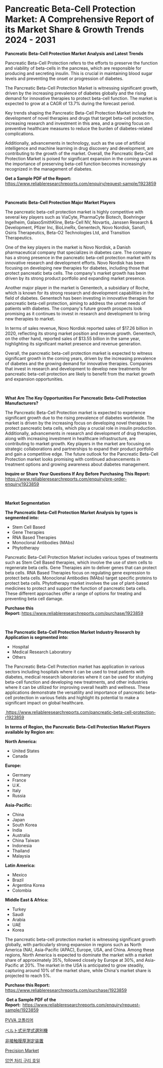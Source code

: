 <p><h1>Pancreatic Beta-Cell Protection Market: A Comprehensive Report of its Market Share & Growth Trends 2024 - 2031</h1></p><p><strong>Pancreatic Beta-Cell Protection Market Analysis and Latest Trends</strong></p>
<p><p>Pancreatic Beta-Cell Protection refers to the efforts to preserve the function and viability of beta-cells in the pancreas, which are responsible for producing and secreting insulin. This is crucial in maintaining blood sugar levels and preventing the onset or progression of diabetes.</p><p>The Pancreatic Beta-Cell Protection Market is witnessing significant growth, driven by the increasing prevalence of diabetes globally and the rising demand for innovative therapies to protect beta-cell function. The market is expected to grow at a CAGR of 13.7% during the forecast period.</p><p>Key trends shaping the Pancreatic Beta-Cell Protection Market include the development of novel therapies and drugs that target beta-cell protection, increasing research and investment in this area, and a growing focus on preventive healthcare measures to reduce the burden of diabetes-related complications.</p><p>Additionally, advancements in technology, such as the use of artificial intelligence and machine learning in drug discovery and development, are contributing to the growth of the market. Overall, the Pancreatic Beta-Cell Protection Market is poised for significant expansion in the coming years as the importance of preserving beta-cell function becomes increasingly recognized in the management of diabetes.</p></p>
<p><strong>Get a Sample PDF of the Report:&nbsp;</strong> <a href="https://www.reliableresearchreports.com/enquiry/request-sample/1923859">https://www.reliableresearchreports.com/enquiry/request-sample/1923859</a></p>
<p>&nbsp;</p>
<p><strong>Pancreatic Beta-Cell Protection Major Market Players</strong></p>
<p><p>The pancreatic beta-cell protection market is highly competitive with several key players such as ViaCyte, PharmaCyte Biotech, Boehringer Ingelheim, GalaxoSmithKline, Beta-Cell NV, Novartis, Janssen Research & Development, Pfizer Inc, BioLineRx, Genentech, Novo Nordisk, Sanofi, Osiris Therapeutics, Beta-O2 Technologies Ltd, and Transition Therapeutics.</p><p>One of the key players in the market is Novo Nordisk, a Danish pharmaceutical company that specializes in diabetes care. The company has a strong presence in the pancreatic beta-cell protection market with its innovative research and development efforts. Novo Nordisk has been focusing on developing new therapies for diabetes, including those that protect pancreatic beta cells. The company's market growth has been driven by its strong product portfolio and expanding market presence.</p><p>Another major player in the market is Genentech, a subsidiary of Roche, which is known for its strong research and development capabilities in the field of diabetes. Genentech has been investing in innovative therapies for pancreatic beta-cell protection, aiming to address the unmet needs of patients with diabetes. The company's future growth prospects look promising as it continues to invest in research and development to bring new therapies to market.</p><p>In terms of sales revenue, Novo Nordisk reported sales of $17.26 billion in 2020, reflecting its strong market position and revenue growth. Genentech, on the other hand, reported sales of $13.55 billion in the same year, highlighting its significant market presence and revenue generation.</p><p>Overall, the pancreatic beta-cell protection market is expected to witness significant growth in the coming years, driven by the increasing prevalence of diabetes and the growing demand for innovative therapies. Companies that invest in research and development to develop new treatments for pancreatic beta-cell protection are likely to benefit from the market growth and expansion opportunities.</p></p>
<p>&nbsp;</p>
<p><strong>What Are The Key Opportunities For Pancreatic Beta-Cell Protection Manufacturers?</strong></p>
<p><p>The Pancreatic Beta-Cell Protection market is expected to experience significant growth due to the rising prevalence of diabetes worldwide. The market is driven by the increasing focus on developing novel therapies to protect pancreatic beta cells, which play a crucial role in insulin production. Additionally, advancements in research and development of drug therapies, along with increasing investment in healthcare infrastructure, are contributing to market growth. Key players in the market are focusing on strategic collaborations and partnerships to expand their product portfolio and gain a competitive edge. The future outlook for the Pancreatic Beta-Cell Protection market looks promising with continued advancements in treatment options and growing awareness about diabetes management.</p></p>
<p><strong>Inquire or Share Your Questions If Any Before Purchasing This Report:</strong> <a href="https://www.reliableresearchreports.com/enquiry/pre-order-enquiry/1923859">https://www.reliableresearchreports.com/enquiry/pre-order-enquiry/1923859</a></p>
<p>&nbsp;</p>
<p><strong>Market Segmentation</strong></p>
<p><strong>The Pancreatic Beta-Cell Protection Market Analysis by types is segmented into:</strong></p>
<p><ul><li>Stem Cell Based</li><li>Gene Therapies</li><li>RNA Based Therapies</li><li>Monoclonal Antibodies (MAbs)</li><li>Phytotherapy</li></ul></p>
<p><p>Pancreatic Beta-Cell Protection Market includes various types of treatments such as Stem Cell Based therapies, which involve the use of stem cells to regenerate beta cells. Gene Therapies aim to deliver genes that can protect beta cells. RNA Based Therapies focus on regulating gene expression to protect beta cells. Monoclonal Antibodies (MAbs) target specific proteins to protect beta cells. Phytotherapy market involves the use of plant-based medicines to protect and support the function of pancreatic beta cells. These different approaches offer a range of options for treating and preventing beta cell damage.</p></p>
<p><strong>Purchase this Report:&nbsp;</strong><a href="https://www.reliableresearchreports.com/purchase/1923859">https://www.reliableresearchreports.com/purchase/1923859</a></p>
<p>&nbsp;</p>
<p><strong>The Pancreatic Beta-Cell Protection Market Industry Research by Application is segmented into:</strong></p>
<p><ul><li>Hospital</li><li>Medical Research Laboratory</li><li>Others</li></ul></p>
<p><p>The Pancreatic Beta-Cell Protection market has application in various sectors including hospitals where it can be used to treat patients with diabetes, medical research laboratories where it can be used for studying beta-cell function and developing new treatments, and other industries where it can be utilized for improving overall health and wellness. These applications demonstrate the versatility and importance of pancreatic beta-cell protection in various fields and highlight its potential to make a significant impact on global healthcare.</p></p>
<p><a href="https://www.reliableresearchreports.com/pancreatic-beta-cell-protection-r1923859">&nbsp;https://www.reliableresearchreports.com/pancreatic-beta-cell-protection-r1923859</a></p>
<p><strong>In terms of Region, the Pancreatic Beta-Cell Protection Market Players available by Region are:</strong></p>
<p>
    <p> <strong> North America: </strong>
        <ul>
            <li>United States</li>
            <li>Canada</li>
        </ul>
        </p> 
    <p> <strong> Europe: </strong>
        <ul>
            <li>Germany</li>
            <li>France</li>
            <li>U.K.</li>
            <li>Italy</li>
            <li>Russia</li>
        </ul>
        </p> 
    <p> <strong> Asia-Pacific: </strong>
        <ul>
            <li>China</li>
            <li>Japan</li>
            <li>South Korea</li>
            <li>India</li>
            <li>Australia</li>
            <li>China Taiwan</li>
            <li>Indonesia</li>
            <li>Thailand</li>
            <li>Malaysia</li>
        </ul>
        </p> 
    <p> <strong> Latin America: </strong>
        <ul>
            <li>Mexico</li>
            <li>Brazil</li>
            <li>Argentina Korea</li>
            <li>Colombia</li>
        </ul>
        </p> 
    <p> <strong> Middle East & Africa: </strong>
        <ul>
            <li>Turkey</li>
            <li>Saudi</li>
            <li>Arabia</li>
            <li>UAE</li>
            <li>Korea</li>
        </ul>
    </p>
    </p>
<p><p>The pancreatic beta-cell protection market is witnessing significant growth globally, with particularly strong expansion in regions such as North America (NA), Asia-Pacific (APAC), Europe, USA, and China. Among these regions, North America is expected to dominate the market with a market share of approximately 35%, followed closely by Europe at 30%, and Asia-Pacific at 20%. The market in the USA is anticipated to grow steadily, capturing around 10% of the market share, while China's market share is projected to reach 5%.</p></p>
<p><strong>Purchase this Report: </strong><a href="https://www.reliableresearchreports.com/purchase/1923859">https://www.reliableresearchreports.com/purchase/1923859</a></p>
<p>&nbsp;<strong>Get a Sample PDF of the Report:&nbsp;&nbsp;</strong><a href="https://www.reliableresearchreports.com/enquiry/request-sample/1923859">https://www.reliableresearchreports.com/enquiry/request-sample/1923859</a></p>
<p><strong></strong></p>
<p><p><a href="https://github.com/Skyleitney456456/Market-Research-Report-List-2/blob/main/1295843122127.md">PVVA 코폴리머</a></p><p><a href="https://github.com/efcvopdgkdx128/Market-Research-Report-List-2/blob/main/4136465115790.md">ベルト式光学式選別機</a></p><p><a href="https://github.com/DeonBoer2023/Market-Research-Report-List-1/blob/main/2363095115789.md">非接触膜厚測定装置</a></p><p><a href="https://github.com/Sherrillcrooksxa8i18ucf2m/Market-Research-Report-List-2/blob/main/precision-market.md">Precision Market</a></p><p><a href="https://github.com/kein8762/Market-Research-Report-List-1/blob/main/5983425108323.md">압연 처리 구리 호일</a></p></p>